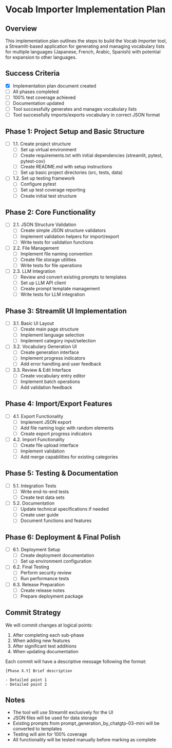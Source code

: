 # Vocab Importer Implementation Plan

## Overview
This implementation plan outlines the steps to build the Vocab Importer tool, a Streamlit-based application for generating and managing vocabulary lists for multiple languages (Japanese, French, Arabic, Spanish) with potential for expansion to other languages.

## Success Criteria
- [x] Implementation plan document created
- [ ] All phases completed
- [ ] 100% test coverage achieved
- [ ] Documentation updated
- [ ] Tool successfully generates and manages vocabulary lists
- [ ] Tool successfully imports/exports vocabulary in correct JSON format

## Phase 1: Project Setup and Basic Structure
- [ ] 1.1. Create project structure
  - [ ] Set up virtual environment
  - [ ] Create requirements.txt with initial dependencies (streamlit, pytest, pytest-cov)
  - [ ] Create README.md with setup instructions
  - [ ] Set up basic project directories (src, tests, data)
- [ ] 1.2. Set up testing framework
  - [ ] Configure pytest
  - [ ] Set up test coverage reporting
  - [ ] Create initial test structure

## Phase 2: Core Functionality
- [ ] 2.1. JSON Structure Validation
  - [ ] Create simple JSON structure validators
  - [ ] Implement validation helpers for import/export
  - [ ] Write tests for validation functions
- [ ] 2.2. File Management
  - [ ] Implement file naming convention
  - [ ] Create file storage utilities
  - [ ] Write tests for file operations
- [ ] 2.3. LLM Integration
  - [ ] Review and convert existing prompts to templates
  - [ ] Set up LLM API client
  - [ ] Create prompt template management
  - [ ] Write tests for LLM integration

## Phase 3: Streamlit UI Implementation
- [ ] 3.1. Basic UI Layout
  - [ ] Create main page structure
  - [ ] Implement language selection
  - [ ] Implement category input/selection
- [ ] 3.2. Vocabulary Generation UI
  - [ ] Create generation interface
  - [ ] Implement progress indicators
  - [ ] Add error handling and user feedback
- [ ] 3.3. Review & Edit Interface
  - [ ] Create vocabulary entry editor
  - [ ] Implement batch operations
  - [ ] Add validation feedback

## Phase 4: Import/Export Features
- [ ] 4.1. Export Functionality
  - [ ] Implement JSON export
  - [ ] Add file naming logic with random elements
  - [ ] Create export progress indicators
- [ ] 4.2. Import Functionality
  - [ ] Create file upload interface
  - [ ] Implement validation
  - [ ] Add merge capabilities for existing categories

## Phase 5: Testing & Documentation
- [ ] 5.1. Integration Tests
  - [ ] Write end-to-end tests
  - [ ] Create test data sets
- [ ] 5.2. Documentation
  - [ ] Update technical specifications if needed
  - [ ] Create user guide
  - [ ] Document functions and features

## Phase 6: Deployment & Final Polish
- [ ] 6.1. Deployment Setup
  - [ ] Create deployment documentation
  - [ ] Set up environment configuration
- [ ] 6.2. Final Testing
  - [ ] Perform security review
  - [ ] Run performance tests
- [ ] 6.3. Release Preparation
  - [ ] Create release notes
  - [ ] Prepare deployment package

## Commit Strategy
We will commit changes at logical points:
1. After completing each sub-phase
2. When adding new features
3. After significant test additions
4. When updating documentation

Each commit will have a descriptive message following the format:
```
[Phase X.Y] Brief description

- Detailed point 1
- Detailed point 2
```

## Notes
- The tool will use Streamlit exclusively for the UI
- JSON files will be used for data storage
- Existing prompts from prompt_generation_by_chatgtp-03-mini will be converted to templates
- Testing will aim for 100% coverage
- All functionality will be tested manually before marking as complete 
